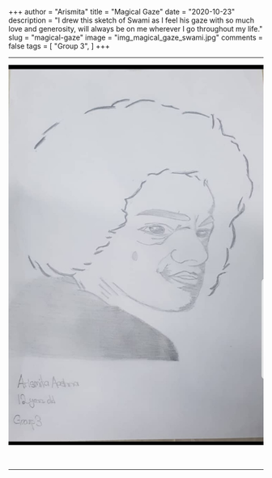 +++
author = "Arismita"
title = "Magical Gaze"
date = "2020-10-23"
description = "I drew this sketch of Swami as I feel his gaze with so much love and generosity, will always be on me wherever I go throughout my life."
slug = "magical-gaze"
image = "img_magical_gaze_swami.jpg"
comments = false
tags = [
    "Group 3",
]
+++

---

![](img_magical_gaze_swami.jpg) 

<br>

---
